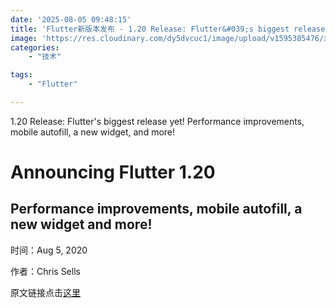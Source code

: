 ```yaml
---
date: '2025-08-05 09:48:15'
title: 'Flutter新版本发布 - 1.20 Release: Flutter&#039;s biggest release yet!'
image: 'https://res.cloudinary.com/dy5dvcuc1/image/upload/v1595385476/xiaorongmao/golang.jpg'
categories:
    - "技术"

tags:
    - "Flutter"

---
```


1.20 Release: Flutter's biggest release yet! Performance improvements, mobile autofill, a new widget, and more!

# Announcing Flutter 1.20

## Performance improvements, mobile autofill, a new widget and more!

时间：Aug 5, 2020

作者：Chris Sells

原文链接点击[这里](https://medium.com/flutter/announcing-flutter-1-20-2aaf68c89c75)
